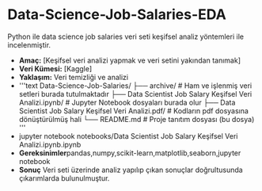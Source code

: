 # Data-Science-Job-Salaries-EDA
 Python ile data science job salaries veri seti keşifsel analiz yöntemleri ile incelenmiştir.
- **Amaç:** [Keşifsel veri analizi yapmak ve veri setini yakından tanımak]
- **Veri Kümesi:** [Kaggle]
- **Yaklaşım:** Veri temizliği ve analizi
- '''text
  Data-Science-Job-Salaries/
   ├── archive/            # Ham ve işlenmiş veri setleri burada tutulmaktadır
   ├── Data Scientist Job Salary Keşifsel Veri Analizi.ipynb/          # Jupyter Notebook dosyaları burada olur
   ├── Data Scientist Job Salary Keşifsel Veri Analizi.pdf/            # Kodların pdf dosyasına dönüştürülmüş hali
   └── README.md           # Proje tanıtım dosyası (bu dosya) '''
- jupyter notebook notebooks/Data Scientist Job Salary Keşifsel Veri Analizi.ipynb.ipynb
- **Gereksinimler**pandas,numpy,scikit-learn,matplotlib,seaborn,jupyter notebook
- **Sonuç** Veri seti üzerinde analiz yapılıp çıkan sonuçlar doğrultusunda çıkarımlarda bulunulmuştur.
